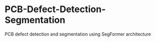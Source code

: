 # PCB-Defect-Detection-Segmentation
PCB defect detection and segmentation using SegFormer architecture
